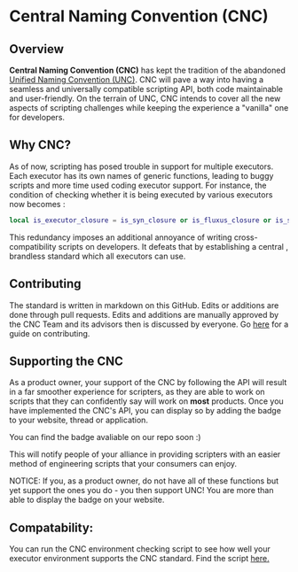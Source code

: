 # Central Naming Convention (CNC)

## Overview

**Central Naming Convention (CNC)** has kept the tradition of the abandoned [Unified Naming Convention (UNC)](https://github.com/UnifiedNamingConvention/). CNC will pave a way into having a seamless and universally compatible scripting API, both code maintainable and user-friendly. On the terrain of UNC, CNC intends to cover all the new aspects of scripting challenges while keeping the experience a "vanilla" one for developers.

## Why CNC?

As of now, scripting has posed trouble in support for multiple executors. Each executor has its own names of generic functions, leading to buggy scripts and more time used coding executor support. For instance, the condition of checking whether it is being executed by various executors now becomes : 

```lua
local is_executor_closure = is_syn_closure or is_fluxus_closure or is_sentinel_closure or is_krnl_closure or is_proto_closure or is_calamari_closure or is_electron_closure or is_elysian_closure
```

This redundancy imposes an additional annoyance of writing cross-compatibility scripts on developers. It defeats that by establishing a central , brandless standard which all executors can use.

## Contributing
The standard is written in markdown on this GitHub. Edits or additions are done through pull requests. Edits and additions are manually approved by the CNC Team and its advisors then is discussed by everyone. Go [here](CONTRIBUTING.md) for a guide on contributing.

## Supporting the CNC
As a product owner, your support of the CNC by following the API will result in a far smoother experience for scripters, as they are able to work on scripts that they can confidently say will work on **most** products. Once you have implemented the CNC's API, you can display so by adding the badge to your website, thread or application.

You can find the badge avaliable on our repo soon :)

This will notify people of your alliance in providing scripters with an easier method of engineering scripts that your consumers can enjoy.

NOTICE: If you, as a product owner, do not have all of these functions but yet support the ones you do - you then support UNC! You are more than able to display the badge on your website.

## Compatability:
You can run the CNC environment checking script to see how well your executor environment supports the CNC standard. Find the script [here.](CNCTest.lua)
